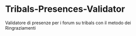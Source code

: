 Tribals-Presences-Validator
===========================

Validatore di presenze per i forum su tribals con il metodo dei Ringraziamenti
